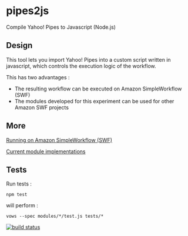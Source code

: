 # pipes2js

Compile Yahoo! Pipes to Javascript (Node.js)


## Design

This tool lets you import Yahoo! Pipes into a custom script written in javascript, which controls the execution logic of the workflow.

This has two advantages :

 * The resulting workflow can be executed on Amazon SimpleWorkflow (SWF)
 * The modules developed for this experiment can be used for other Amazon SWF projects



## More

[Running on Amazon SimpleWorkflow (SWF)](https://github.com/neyric/pipes2js/wiki/Running-on-Amazon-SimpleWorkflow-(SWF))

[Current module implementations](https://github.com/neyric/pipes2js/wiki/Yahoo-Pipes-modules)


## Tests


Run tests :


    npm test


will perform :


    vows --spec modules/*/test.js tests/*


 [![build status](https://secure.travis-ci.org/neyric/pipes2js.png)](http://travis-ci.org/neyric/pipes2js)

 